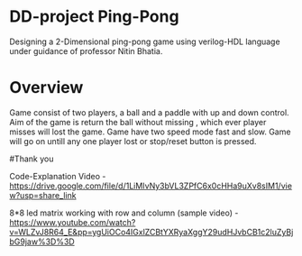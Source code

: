 # DD-project Ping-Pong
Designing a 2-Dimensional ping-pong game using verilog-HDL language under guidance of professor Nitin Bhatia.

# Overview
Game consist of two players, a ball and a paddle with up and down control. Aim of the game is return the ball without missing , which ever player misses will lost the game. Game have two speed mode fast and slow. Game will go on untill any one player lost or stop/reset button is pressed.


#Thank you

Code-Explanation Video - https://drive.google.com/file/d/1LiMIvNy3bVL3ZPfC6x0cHHa9uXv8sIM1/view?usp=share_link

8*8 led matrix working with row and column (sample video) - https://www.youtube.com/watch?v=WLZvJ8R64_E&pp=ygUiOCo4IGxlZCBtYXRyaXggY29udHJvbCB1c2luZyBjbG9jaw%3D%3D
